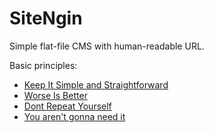 # SiteNgin 

Simple flat-file CMS with human-readable URL.

Basic principles:
- [Keep It Simple and Straightforward](https://www.softwaretree.com/v1/KISSPrinciples.html)
- [Worse Is Better](https://dreamsongs.com/WorseIsBetter.html)
- [Dont Repeat Yourself](http://wiki.c2.com/?DontRepeatYourself)
- [You aren't gonna need it](https://en.wikipedia.org/wiki/You_aren%27t_gonna_need_it)



